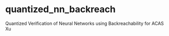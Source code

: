 # quantized_nn_backreach
Quantized Verification of Neural Networks using Backreachability for ACAS Xu
